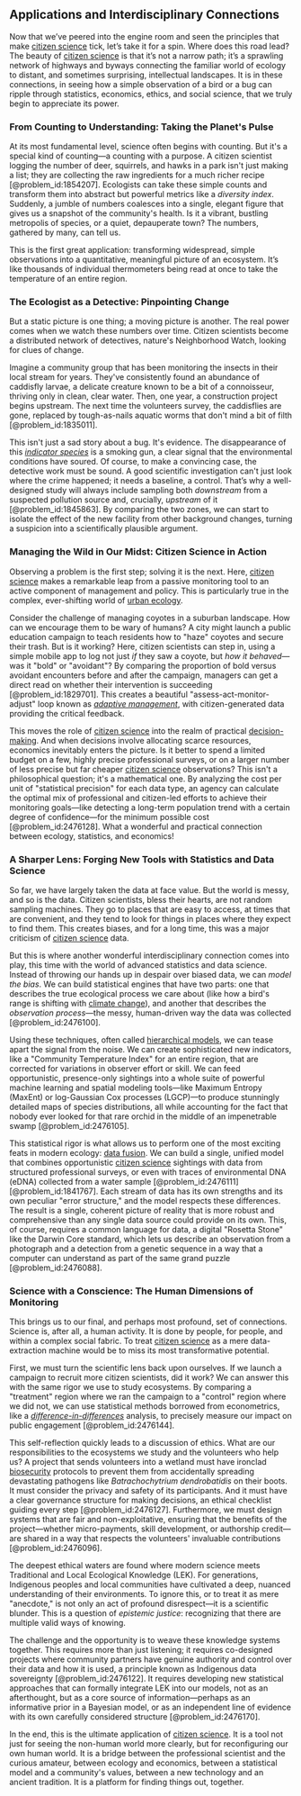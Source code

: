 ## Applications and Interdisciplinary Connections

Now that we’ve peered into the engine room and seen the principles that make [citizen science](@article_id:182848) tick, let’s take it for a spin. Where does this road lead? The beauty of [citizen science](@article_id:182848) is that it’s not a narrow path; it’s a sprawling network of highways and byways connecting the familiar world of ecology to distant, and sometimes surprising, intellectual landscapes. It is in these connections, in seeing how a simple observation of a bird or a bug can ripple through statistics, economics, ethics, and social science, that we truly begin to appreciate its power.

### From Counting to Understanding: Taking the Planet's Pulse

At its most fundamental level, science often begins with counting. But it's a special kind of counting—a counting with a purpose. A citizen scientist logging the number of deer, squirrels, and hawks in a park isn't just making a list; they are collecting the raw ingredients for a much richer recipe [@problem_id:1854207]. Ecologists can take these simple counts and transform them into abstract but powerful metrics like a *diversity index*. Suddenly, a jumble of numbers coalesces into a single, elegant figure that gives us a snapshot of the community's health. Is it a vibrant, bustling metropolis of species, or a quiet, depauperate town? The numbers, gathered by many, can tell us.

This is the first great application: transforming widespread, simple observations into a quantitative, meaningful picture of an ecosystem. It’s like thousands of individual thermometers being read at once to take the temperature of an entire region.

### The Ecologist as a Detective: Pinpointing Change

But a static picture is one thing; a moving picture is another. The real power comes when we watch these numbers over time. Citizen scientists become a distributed network of detectives, nature's Neighborhood Watch, looking for clues of change.

Imagine a community group that has been monitoring the insects in their local stream for years. They've consistently found an abundance of caddisfly larvae, a delicate creature known to be a bit of a connoisseur, thriving only in clean, clear water. Then, one year, a construction project begins upstream. The next time the volunteers survey, the caddisflies are gone, replaced by tough-as-nails aquatic worms that don't mind a bit of filth [@problem_id:1835011].

This isn't just a sad story about a bug. It's evidence. The disappearance of this *[indicator species](@article_id:184453)* is a smoking gun, a clear signal that the environmental conditions have soured. Of course, to make a convincing case, the detective work must be sound. A good scientific investigation can't just look where the crime happened; it needs a baseline, a control. That’s why a well-designed study will always include sampling both *downstream* from a suspected pollution source and, crucially, *upstream* of it [@problem_id:1845863]. By comparing the two zones, we can start to isolate the effect of the new facility from other background changes, turning a suspicion into a scientifically plausible argument.

### Managing the Wild in Our Midst: Citizen Science in Action

Observing a problem is the first step; solving it is the next. Here, [citizen science](@article_id:182848) makes a remarkable leap from a passive monitoring tool to an active component of management and policy. This is particularly true in the complex, ever-shifting world of [urban ecology](@article_id:183306).

Consider the challenge of managing coyotes in a suburban landscape. How can we encourage them to be wary of humans? A city might launch a public education campaign to teach residents how to "haze" coyotes and secure their trash. But is it working? Here, citizen scientists can step in, using a simple mobile app to log not just *if* they saw a coyote, but *how it behaved*—was it "bold" or "avoidant"? By comparing the proportion of bold versus avoidant encounters before and after the campaign, managers can get a direct read on whether their intervention is succeeding [@problem_id:1829701]. This creates a beautiful "assess-act-monitor-adjust" loop known as *[adaptive management](@article_id:197525)*, with citizen-generated data providing the critical feedback.

This moves the role of [citizen science](@article_id:182848) into the realm of practical [decision-making](@article_id:137659). And when decisions involve allocating scarce resources, economics inevitably enters the picture. Is it better to spend a limited budget on a few, highly precise professional surveys, or on a larger number of less precise but far cheaper [citizen science](@article_id:182848) observations? This isn't a philosophical question; it's a mathematical one. By analyzing the cost per unit of "statistical precision" for each data type, an agency can calculate the optimal mix of professional and citizen-led efforts to achieve their monitoring goals—like detecting a long-term population trend with a certain degree of confidence—for the minimum possible cost [@problem_id:2476128]. What a wonderful and practical connection between ecology, statistics, and economics!

### A Sharper Lens: Forging New Tools with Statistics and Data Science

So far, we have largely taken the data at face value. But the world is messy, and so is the data. Citizen scientists, bless their hearts, are not random sampling machines. They go to places that are easy to access, at times that are convenient, and they tend to look for things in places where they expect to find them. This creates biases, and for a long time, this was a major criticism of [citizen science](@article_id:182848) data.

But this is where another wonderful interdisciplinary connection comes into play, this time with the world of advanced statistics and data science. Instead of throwing our hands up in despair over biased data, we can *model the bias*. We can build statistical engines that have two parts: one that describes the true ecological process we care about (like how a bird's range is shifting with [climate change](@article_id:138399)), and another that describes the *observation process*—the messy, human-driven way the data was collected [@problem_id:2476100].

Using these techniques, often called [hierarchical models](@article_id:274458), we can tease apart the signal from the noise. We can create sophisticated new indicators, like a "Community Temperature Index" for an entire region, that are corrected for variations in observer effort or skill. We can feed opportunistic, presence-only sightings into a whole suite of powerful machine learning and spatial modeling tools—like Maximum Entropy (MaxEnt) or log-Gaussian Cox processes (LGCP)—to produce stunningly detailed maps of species distributions, all while accounting for the fact that nobody ever looked for that rare orchid in the middle of an impenetrable swamp [@problem_id:2476105].

This statistical rigor is what allows us to perform one of the most exciting feats in modern ecology: [data fusion](@article_id:140960). We can build a single, unified model that combines opportunistic [citizen science](@article_id:182848) sightings with data from structured professional surveys, or even with traces of environmental DNA (eDNA) collected from a water sample [@problem_id:2476111] [@problem_id:1841767]. Each stream of data has its own strengths and its own peculiar "error structure," and the model respects these differences. The result is a single, coherent picture of reality that is more robust and comprehensive than any single data source could provide on its own. This, of course, requires a common language for data, a digital "Rosetta Stone" like the Darwin Core standard, which lets us describe an observation from a photograph and a detection from a genetic sequence in a way that a computer can understand as part of the same grand puzzle [@problem_id:2476088].

### Science with a Conscience: The Human Dimensions of Monitoring

This brings us to our final, and perhaps most profound, set of connections. Science is, after all, a human activity. It is done by people, for people, and within a complex social fabric. To treat [citizen science](@article_id:182848) as a mere data-extraction machine would be to miss its most transformative potential.

First, we must turn the scientific lens back upon ourselves. If we launch a campaign to recruit more citizen scientists, did it work? We can answer this with the same rigor we use to study ecosystems. By comparing a "treatment" region where we ran the campaign to a "control" region where we did not, we can use statistical methods borrowed from econometrics, like a *[difference-in-differences](@article_id:635799)* analysis, to precisely measure our impact on public engagement [@problem_id:2476144].

This self-reflection quickly leads to a discussion of ethics. What are our responsibilities to the ecosystems we study and the volunteers who help us? A project that sends volunteers into a wetland must have ironclad [biosecurity](@article_id:186836) protocols to prevent them from accidentally spreading devastating pathogens like *Batrachochytrium dendrobatidis* on their boots. It must consider the privacy and safety of its participants. And it must have a clear governance structure for making decisions, an ethical checklist guiding every step [@problem_id:2476127]. Furthermore, we must design systems that are fair and non-exploitative, ensuring that the benefits of the project—whether micro-payments, skill development, or authorship credit—are shared in a way that respects the volunteers' invaluable contributions [@problem_id:2476096].

The deepest ethical waters are found where modern science meets Traditional and Local Ecological Knowledge (LEK). For generations, Indigenous peoples and local communities have cultivated a deep, nuanced understanding of their environments. To ignore this, or to treat it as mere "anecdote," is not only an act of profound disrespect—it is a scientific blunder. This is a question of *epistemic justice*: recognizing that there are multiple valid ways of knowing.

The challenge and the opportunity is to weave these knowledge systems together. This requires more than just listening; it requires co-designed projects where community partners have genuine authority and control over their data and how it is used, a principle known as Indigenous data sovereignty [@problem_id:2476122]. It requires developing new statistical approaches that can formally integrate LEK into our models, not as an afterthought, but as a core source of information—perhaps as an informative prior in a Bayesian model, or as an independent line of evidence with its own carefully considered structure [@problem_id:2476170].

In the end, this is the ultimate application of [citizen science](@article_id:182848). It is a tool not just for seeing the non-human world more clearly, but for reconfiguring our own human world. It is a bridge between the professional scientist and the curious amateur, between ecology and economics, between a statistical model and a community's values, between a new technology and an ancient tradition. It is a platform for finding things out, together.